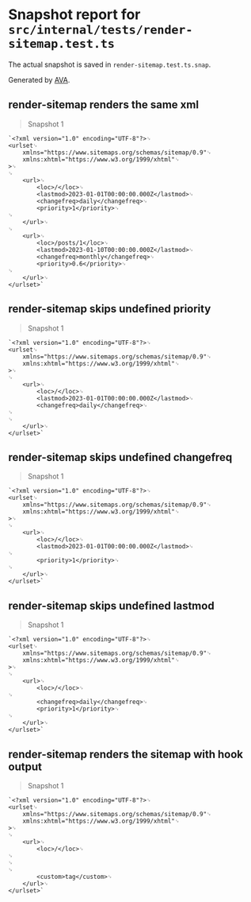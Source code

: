 # Snapshot report for `src/internal/tests/render-sitemap.test.ts`

The actual snapshot is saved in `render-sitemap.test.ts.snap`.

Generated by [AVA](https://avajs.dev).

## render-sitemap renders the same xml

> Snapshot 1

    `<?xml version="1.0" encoding="UTF-8"?>␊
    <urlset␊
    	xmlns="https://www.sitemaps.org/schemas/sitemap/0.9"␊
    	xmlns:xhtml="https://www.w3.org/1999/xhtml"␊
    >␊
    ␊
    	<url>␊
    		<loc>/</loc>␊
    		<lastmod>2023-01-01T00:00:00.000Z</lastmod>␊
    		<changefreq>daily</changefreq>␊
    		<priority>1</priority>␊
    ␊
    	</url>␊
    ␊
    	<url>␊
    		<loc>/posts/1</loc>␊
    		<lastmod>2023-01-10T00:00:00.000Z</lastmod>␊
    		<changefreq>monthly</changefreq>␊
    		<priority>0.6</priority>␊
    ␊
    	</url>␊
    </urlset>`

## render-sitemap skips undefined priority

> Snapshot 1

    `<?xml version="1.0" encoding="UTF-8"?>␊
    <urlset␊
    	xmlns="https://www.sitemaps.org/schemas/sitemap/0.9"␊
    	xmlns:xhtml="https://www.w3.org/1999/xhtml"␊
    >␊
    ␊
    	<url>␊
    		<loc>/</loc>␊
    		<lastmod>2023-01-01T00:00:00.000Z</lastmod>␊
    		<changefreq>daily</changefreq>␊
    ␊
    ␊
    	</url>␊
    </urlset>`

## render-sitemap skips undefined changefreq

> Snapshot 1

    `<?xml version="1.0" encoding="UTF-8"?>␊
    <urlset␊
    	xmlns="https://www.sitemaps.org/schemas/sitemap/0.9"␊
    	xmlns:xhtml="https://www.w3.org/1999/xhtml"␊
    >␊
    ␊
    	<url>␊
    		<loc>/</loc>␊
    		<lastmod>2023-01-01T00:00:00.000Z</lastmod>␊
    ␊
    		<priority>1</priority>␊
    ␊
    	</url>␊
    </urlset>`

## render-sitemap skips undefined lastmod

> Snapshot 1

    `<?xml version="1.0" encoding="UTF-8"?>␊
    <urlset␊
    	xmlns="https://www.sitemaps.org/schemas/sitemap/0.9"␊
    	xmlns:xhtml="https://www.w3.org/1999/xhtml"␊
    >␊
    ␊
    	<url>␊
    		<loc>/</loc>␊
    ␊
    		<changefreq>daily</changefreq>␊
    		<priority>1</priority>␊
    ␊
    	</url>␊
    </urlset>`

## render-sitemap renders the sitemap with hook output

> Snapshot 1

    `<?xml version="1.0" encoding="UTF-8"?>␊
    <urlset␊
    	xmlns="https://www.sitemaps.org/schemas/sitemap/0.9"␊
    	xmlns:xhtml="https://www.w3.org/1999/xhtml"␊
    >␊
    ␊
    	<url>␊
    		<loc>/</loc>␊
    ␊
    ␊
    ␊
    		<custom>tag</custom>␊
    	</url>␊
    </urlset>`
